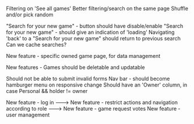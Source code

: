 Filtering on 'See all games'
Better filtering/search on the same page
Shuffle and/or pick random

"Search for your new game" - button should have disable/enable
"Search for your new game" - should give an indication of 'loading'
Navigating 'back' to a "Search for your new game" should return to previous search
Can we cache searches?

New feature - specific owned game page, for data management

New features - Games should be deletable and updatable

Should not be able to submit invalid forms
Nav bar - should become hamburger menu on responsive change
Should have an 'Owner' column, in case Personal && holder != owner

New feature - log in
 --->
New feature - restrict actions and navigation according to role
 --->
New feature - game request votes
New feature - user management
